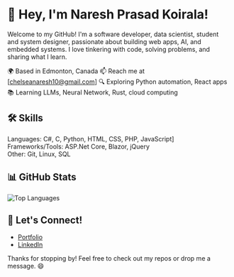 # 👋 Hey, I'm Naresh Prasad Koirala!

Welcome to my GitHub! I'm a software developer, data scientist, student and system designer, passionate about building web apps, AI, and embedded systems. I love tinkering with code, solving problems, and sharing what I learn.

🌍 Based in Edmonton, Canada 📫 Reach me at [chelseanaresh10@gmail.com]
🔍 Exploring Python automation, React apps
📚 Learning LLMs, Neural Network, Rust, cloud computing

## 🛠 Skills

Languages: C#, C, Python, HTML, CSS, PHP, JavaScript]  
Frameworks/Tools: ASP.Net Core, Blazor, jQuery  
Other: Git, Linux, SQL

## 📊 GitHub Stats

![Top Languages](https://github-readme-stats.vercel.app/api/top-langs/?username=NareshKoirala&layout=compact&theme=tokyonight)

## 🤝 Let's Connect!

- [Portfolio](https://nareshkoirala.github.io/MineRepo/)
- [LinkedIn](https://www.linkedin.com/in/naresh-koirala-6205582b3/)

Thanks for stopping by! Feel free to check out my repos or drop me a message. 😄
